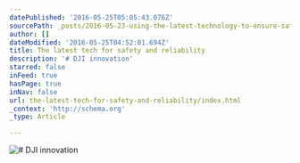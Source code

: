 ```yaml
---
datePublished: '2016-05-25T05:05:43.076Z'
sourcePath: _posts/2016-05-23-using-the-latest-technology-to-ensure-safety-and-reliability.md
author: []
dateModified: '2016-05-25T04:52:01.694Z'
title: The latest tech for safety and reliability
description: '# DJI innovation'
starred: false
inFeed: true
hasPage: true
inNav: false
url: the-latest-tech-for-safety-and-reliability/index.html
_context: 'http://schema.org'
_type: Article

---
```

![# DJI innovation](https://s3-us-west-2.amazonaws.com/the-grid-img/p/369657c491a6d15b67ae000edce06f448cda425a.jpg)